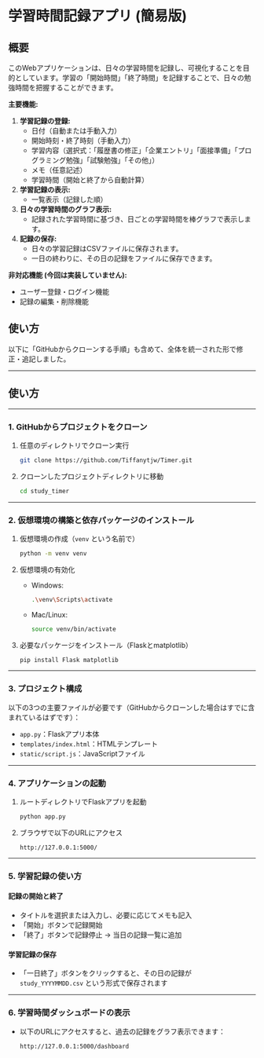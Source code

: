 # 学習時間記録アプリ (簡易版)

## 概要

このWebアプリケーションは、日々の学習時間を記録し、可視化することを目的としています。学習の「開始時間」「終了時間」を記録することで、日々の勉強時間を把握することができます。

**主要機能:**

1.  **学習記録の登録:**
    * 日付（自動または手動入力）
    * 開始時刻・終了時刻（手動入力）
    * 学習内容（選択式：「履歴書の修正」「企業エントリ」「面接準備」「プログラミング勉強」「試験勉強」「その他」）
    * メモ（任意記述）
    * 学習時間（開始と終了から自動計算）
2.  **学習記録の表示:**
    * 一覧表示（記録した順）
3.  **日々の学習時間のグラフ表示:**
    * 記録された学習時間に基づき、日ごとの学習時間を棒グラフで表示します。
4.  **記録の保存:**
    * 日々の学習記録はCSVファイルに保存されます。
    * 一日の終わりに、その日の記録をファイルに保存できます。

**非対応機能 (今回は実装していません):**

* ユーザー登録・ログイン機能
* 記録の編集・削除機能

## 使い方

以下に「GitHubからクローンする手順」も含めて、全体を統一された形で修正・追記しました。

---

## 使い方

---

### 1. GitHubからプロジェクトをクローン

1. 任意のディレクトリでクローン実行

   ```bash
   git clone https://github.com/Tiffanytjw/Timer.git
   ```

3. クローンしたプロジェクトディレクトリに移動

   ```bash
   cd study_timer
   ```

---

### 2. 仮想環境の構築と依存パッケージのインストール

1. 仮想環境の作成（`venv` という名前で）

   ```bash
   python -m venv venv
   ```

2. 仮想環境の有効化

   * Windows:

     ```bash
     .\venv\Scripts\activate
     ```
   * Mac/Linux:

     ```bash
     source venv/bin/activate
     ```

3. 必要なパッケージをインストール（Flaskとmatplotlib）

   ```bash
   pip install Flask matplotlib
   ```

---

### 3. プロジェクト構成

以下の3つの主要ファイルが必要です（GitHubからクローンした場合はすでに含まれているはずです）：

* `app.py`：Flaskアプリ本体
* `templates/index.html`：HTMLテンプレート
* `static/script.js`：JavaScriptファイル

---

### 4. アプリケーションの起動

1. ルートディレクトリでFlaskアプリを起動

   ```bash
   python app.py
   ```

2. ブラウザで以下のURLにアクセス

   ```
   http://127.0.0.1:5000/
   ```

---

### 5. 学習記録の使い方

#### 記録の開始と終了

* タイトルを選択または入力し、必要に応じてメモも記入
* 「開始」ボタンで記録開始
* 「終了」ボタンで記録停止 → 当日の記録一覧に追加

#### 学習記録の保存

* 「一日終了」ボタンをクリックすると、その日の記録が `study_YYYYMMDD.csv` という形式で保存されます

---

### 6. 学習時間ダッシュボードの表示

* 以下のURLにアクセスすると、過去の記録をグラフ表示できます：

  ```
  http://127.0.0.1:5000/dashboard
  ```
